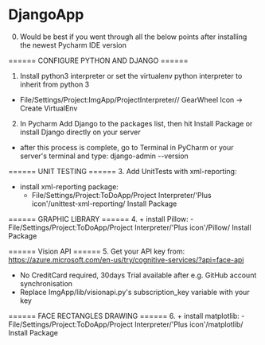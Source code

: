 # DjangoApp

0. Would be best if you went through all the below points after installing the newest Pycharm IDE version

====== CONFIGURE PYTHON AND DJANGO ======
1. Install python3 interpreter or set the virtualenv python interpreter to inherit from python 3
  + File/Settings/Project:ImgApp/ProjectInterpreter// GearWheel Icon -> Create VirtualEnv
2. In Pycharm Add Django to the packages list, then hit Install Package or install Django directly on your server
  + after this process is complete, go to Terminal in PyCharm or your server's terminal and type: django-admin --version

====== UNIT TESTING ======
3. Add UnitTests with xml-reporting:
  + install xml-reporting package:
    - File/Settings/Project:ToDoApp/Project Interpreter/'Plus icon'/unittest-xml-reporting/ Install Package

====== GRAPHIC LIBRARY ======
4. + install Pillow:
    - File/Settings/Project:ToDoApp/Project Interpreter/'Plus icon'/Pillow/ Install Package

====== Vision API ======
5. Get your API key from: https://azure.microsoft.com/en-us/try/cognitive-services/?api=face-api
  + No CreditCard required, 30days Trial available after e.g. GitHub account synchronisation
  + Replace ImgApp/lib/visionapi.py's subscription_key variable with your key

====== FACE RECTANGLES DRAWING ======
6. + install matplotlib:
    - File/Settings/Project:ToDoApp/Project Interpreter/'Plus icon'/matplotlib/ Install Package